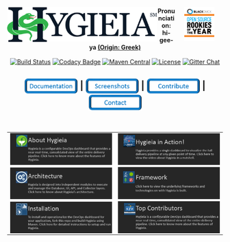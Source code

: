 <h1 align="center">
<img width="350" align="left" src="/images/hygieia_b.png"> 
<a href="https://www.blackducksoftware.com/about/news-events/releases/2015-open-source-rookies-year"><img width="70" align="right" hspace="20" src="/images/Rookies_Award_Badge.png"></a></h1>

<div align="center"> 
  <strong>Pronunciation: hi-gee-ya <a href="https://en.wikipedia.org/wiki/Hygieia">(Origin: Greek)</a></strong>
</div>
<br />

<div align="center">
  <!-- Build Status -->
  <a href="https://travis-ci.org/capitalone/Hygieia.svg?branch=master"><img src="https://travis-ci.org/capitalone/Hygieia.svg?branch=master" alt="Build Status"/></a>
  <!-- Codacy Badge -->
  <a href="https://www.codacy.com/app/amit-mawkin/Hygieia"><img src="https://api.codacy.com/project/badge/grade/de1a2a557f8e458e9a959be8c2e7fcba"
      alt="Codacy Badge"/></a>
  <!-- Maven Central -->
  <a href="http://search.maven.org/#search%7Cga%7C1%7Ccapitalone"><img src="https://img.shields.io/maven-central/v/com.capitalone.dashboard/Hygieia.svg" alt="Maven Central"/></a>
  <!-- License -->
  <a href="https://www.apache.org/licenses/LICENSE-2.0"><img src="https://img.shields.io/badge/license-Apache%202-blue.svg"
      alt="License"/></a>
  <!-- Gitter Chat -->
  <a href="https://gitter.im/capitalone/Hygieia?utm_source=badge&utm_medium=badge&utm_campaign=pr-badge&utm_content=badge"><img src="https://badges.gitter.im/Join%20Chat.svg" alt="Gitter Chat"/></a>
</div>

<div align="center">
  <h2>
    <a href="http://www.capitalone.io/Hygieia/getting_started.html"><img src="./newimages/Documentation.png" alt="Documentation" width="125" align="center"></a>
    <span>|</span>
    <!--<a href="#">
      Setup Hygieia
    </a>
    <span> | </span> -->
    <a href="#"><img src="./newimages/Screenshots.png" alt="Screenshots" width="125" align="center"></a>
    <span>|</span>
    <a href="#"><img src="./newimages/Contribute.png" alt="Contribute" width="125" align="center"></a>
    <span>|</span>
    <a href="http://www.capitalone.io/Hygieia/contact.html"><img src="./newimages/Contact.png" alt="Contact" width="125" align="center"></a>
  </h2>
</div>

<br />
<!--<ul id="services-list">
<li>
  <a href="https://www.google.com" class="image">
    <img src="http://cdn3.iconfinder.com/data/icons/free-social-icons/67/facebook_square-24.png" />
  </a>
  <div class="content">
    <h3>Header</h3>
    <p>text goes here</p>
  </div>
</li>
<li>
  <a href="https://www.google.com" class="image">
    <img src="http://cdn1.iconfinder.com/data/icons/socialmediaicons_v120/24/facebook.png" />
  </a>
  <div class="content">
  <h3>Header</h3>
  <p>text goes here</p>
  </div>
</li>
</ul>-->

<table border="0" cellspacing="0" cellpadding="0" frame="void" rules="none">
<colgroup>
<col width="50%" />
<col width="50%" />
</colgroup>
<tbody>
<tr>
<td markdown="span"><a href="http://www.capitalone.io/Hygieia/getting_started.html"><img src="/blackicons/About.PNG" alt="About Icon" align="center" width="420"/></a></td>
<td markdown="span"><a href="http://www.capitalone.io/Hygieia/getting_started.html"><img src="/blackicons/Video.PNG" alt="Video Icon" align="center" width="423"/></td>
</tr>
<tr>
<td markdown="span"><a href="http://www.capitalone.io/Hygieia/getting_started.html"><img src="/blackicons/Architecture.PNG" alt="About Icon" align="center" width="423"/></a></td>
<td markdown="span"><a href="http://www.capitalone.io/Hygieia/getting_started.html"><img src="/blackicons/Framework.PNG" alt="About Icon" align="center" width="420"/></td>
</tr>
<tr>
<td markdown="span"><a href="http://www.capitalone.io/Hygieia/getting_started.html"><img src="/blackicons/Installation.PNG" alt="Install Icon" align="center" width="423"/></a></td>
<td markdown="span"><a href="http://www.capitalone.io/Hygieia/getting_started.html"><img src="/blackicons/TopContributors.PNG" alt="Contributors Icon" align="center" width="420"/></a></td>
</tr>
</tbody>
</table>

<!--<div align="center">
  
<a href="http://www.capitalone.io/Hygieia/getting_started.html"><img src="/blackicons/About.PNG" alt="About Icon" align="center" width="420"/></a><a href="http://www.capitalone.io/Hygieia/getting_started.html"><img src="/blackicons/Video.PNG" alt="Video Icon" align="center" width="423"/></a><a href="http://www.capitalone.io/Hygieia/getting_started.html"><img src="/blackicons/Architecture.PNG" alt="About Icon" align="center" width="423"/></a><a href="http://www.capitalone.io/Hygieia/getting_started.html"><img src="/blackicons/Framework.PNG" alt="About Icon" align="center" width="420"/></a><a href="http://www.capitalone.io/Hygieia/getting_started.html"><img src="/blackicons/Installation.PNG" alt="Install Icon" align="center" width="423"/></a><a href="http://www.capitalone.io/Hygieia/getting_started.html"><img src="/blackicons/TopContributors.PNG" alt="Contributors Icon" align="center" width="420"/></a>
</div>-->

